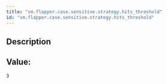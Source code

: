 ```yaml
---
title: "sm.flapper.case.sensitive.strategy.hits_threshold"
id: "sm.flapper.case.sensitive.strategy.hits_threshold"
---
```

## Description



## Value: 
```
3
```